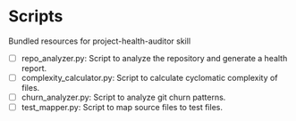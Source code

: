 # Scripts

Bundled resources for project-health-auditor skill

- [ ] repo_analyzer.py: Script to analyze the repository and generate a health report.
- [ ] complexity_calculator.py: Script to calculate cyclomatic complexity of files.
- [ ] churn_analyzer.py: Script to analyze git churn patterns.
- [ ] test_mapper.py: Script to map source files to test files.
